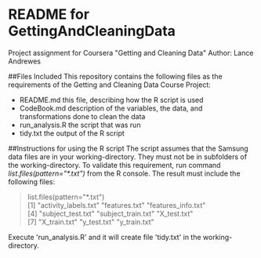 # README for GettingAndCleaningData
Project assignment for Coursera "Getting and Cleaning Data"
Author: Lance Andrewes

##Files Included
This repository contains the following files as the requirements of the Getting and Cleaning Data Course Project:
- README.md         this file, describing how the R script is used
- CodeBook.md       description of the variables, the data, and transformations done to clean the data
- run_analysis.R    the script that was run
- tidy.txt          the output of the R script

##Instructions for using the R script
The script assumes that the Samsung data files are in your working-directory. They must not be in subfolders of the working-directory.
To validate this requirement, run command _list.files(pattern="*.txt")_ from the R console. The result must include the following files:

> list.files(pattern="*.txt")  
[1] "activity_labels.txt" "features.txt"        "features_info.txt"  
[4] "subject_test.txt"    "subject_train.txt"   "X_test.txt"         
[7] "X_train.txt"         "y_test.txt"          "y_train.txt"        
  
Execute 'run_analysis.R' and it will create file 'tidy.txt' in the working-directory.

